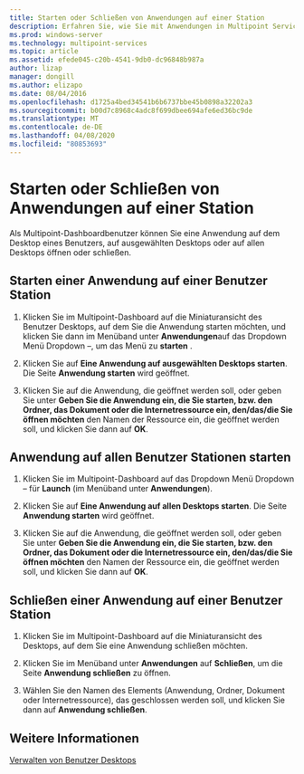 ```yaml
---
title: Starten oder Schließen von Anwendungen auf einer Station
description: Erfahren Sie, wie Sie mit Anwendungen in Multipoint Services arbeiten.
ms.prod: windows-server
ms.technology: multipoint-services
ms.topic: article
ms.assetid: efede045-c20b-4541-9db0-dc96848b987a
author: lizap
manager: dongill
ms.author: elizapo
ms.date: 08/04/2016
ms.openlocfilehash: d1725a4bed34541b6b6737bbe45b0898a32202a3
ms.sourcegitcommit: b00d7c8968c4adc8f699dbee694afe6ed36bc9de
ms.translationtype: MT
ms.contentlocale: de-DE
ms.lasthandoff: 04/08/2020
ms.locfileid: "80853693"
---
```

# <a name="launch-or-close-applications-on-a-station"></a>Starten oder Schließen von Anwendungen auf einer Station
Als Multipoint-Dashboardbenutzer können Sie eine Anwendung auf dem Desktop eines Benutzers, auf ausgewählten Desktops oder auf allen Desktops öffnen oder schließen.  
  
## <a name="launch-an-application-on-a-user-station"></a>Starten einer Anwendung auf einer Benutzer Station  
  
1.  Klicken Sie im Multipoint-Dashboard auf die Miniaturansicht des Benutzer Desktops, auf dem Sie die Anwendung starten möchten, und klicken Sie dann im Menüband unter **Anwendungen**auf das Dropdown Menü Dropdown –, um das Menü zu **starten** .  
  
2.  Klicken Sie auf **Eine Anwendung auf ausgewählten Desktops starten**. Die Seite **Anwendung starten** wird geöffnet.  
  
3.  Klicken Sie auf die Anwendung, die geöffnet werden soll, oder geben Sie unter **Geben Sie die Anwendung ein, die Sie starten, bzw. den Ordner, das Dokument oder die Internetressource ein, den/das/die Sie öffnen möchten** den Namen der Ressource ein, die geöffnet werden soll, und klicken Sie dann auf **OK**.  
  
## <a name="launch-an-application-on-all-user-stations"></a>Anwendung auf allen Benutzer Stationen starten  
  
1.  Klicken Sie im Multipoint-Dashboard auf das Dropdown Menü Dropdown – für **Launch** (im Menüband unter **Anwendungen**).  
  
2.  Klicken Sie auf **Eine Anwendung auf allen Desktops starten**. Die Seite **Anwendung starten** wird geöffnet.  
  
3.  Klicken Sie auf die Anwendung, die geöffnet werden soll, oder geben Sie unter **Geben Sie die Anwendung ein, die Sie starten, bzw. den Ordner, das Dokument oder die Internetressource ein, den/das/die Sie öffnen möchten** den Namen der Ressource ein, die geöffnet werden soll, und klicken Sie dann auf **OK**.  
  
## <a name="close-an-application-on-a-user-station"></a>Schließen einer Anwendung auf einer Benutzer Station  
  
1.  Klicken Sie im Multipoint-Dashboard auf die Miniaturansicht des Desktops, auf dem Sie eine Anwendung schließen möchten.  
  
2.  Klicken Sie im Menüband unter **Anwendungen** auf **Schließen**, um die Seite **Anwendung schließen** zu öffnen.  
  
3.  Wählen Sie den Namen des Elements (Anwendung, Ordner, Dokument oder Internetressource), das geschlossen werden soll, und klicken Sie dann auf **Anwendung schließen**.  
  
## <a name="see-also"></a>Weitere Informationen  
[Verwalten von Benutzer Desktops](manage-user-desktops-using-multipoint-dashboard.md)  
  
